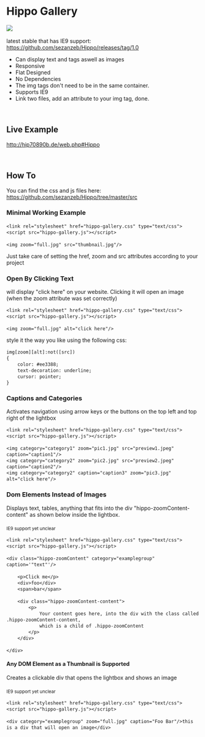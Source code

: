 # Hippo Gallery

<img src="http://vanilla-js.com/assets/button.png">

latest stable that has IE9 support: https://github.com/sezanzeb/Hippo/releases/tag/1.0

- Can display text and tags aswell as images
- Responsive
- Flat Designed
- No Dependencies
- The img tags don't need to be in the same container.
- Supports IE9
- Link two files, add an attribute to your img tag, done.

<br/>

## Live Example

http://hip70890b.de/web.php#Hippo

<br/>

## How To

You can find the css and js files here: https://github.com/sezanzeb/Hippo/tree/master/src

### Minimal Working Example

    <link rel="stylesheet" href="hippo-gallery.css" type="text/css">
    <script src="hippo-gallery.js"></script> 

    <img zoom="full.jpg" src="thumbnail.jpg"/>
    
Just take care of setting the href, zoom and src attributes according to your project


### Open By Clicking Text

will display "click here" on your website. Clicking it will open an image (when the zoom attribute was set correctly)

    <link rel="stylesheet" href="hippo-gallery.css" type="text/css">
    <script src="hippo-gallery.js"></script> 

    <img zoom="full.jpg" alt="click here"/>


style it the way you like using the following css:

    img[zoom][alt]:not([src])
    {
        color: #ee3388;
        text-decoration: underline;
        cursor: pointer;
    }


### Captions and Categories

Activates navigation using arrow keys or the buttons on the top left and top right of the lightbox

    <link rel="stylesheet" href="hippo-gallery.css" type="text/css">
    <script src="hippo-gallery.js"></script>

    <img category="category1" zoom="pic1.jpg" src="preview1.jpeg" caption="caption1"/>
    <img category="category2" zoom="pic2.jpg" src="preview2.jpeg" caption="caption2"/>
    <img category="category2" caption="caption3" zoom="pic3.jpg" alt="click here"/>


### Dom Elements Instead of Images

Displays text, tables, anything that fits into the div "hippo-zoomContent-content" as shown below inside the lightbox.

<sub>IE9 support yet unclear</sub>

    <link rel="stylesheet" href="hippo-gallery.css" type="text/css">
    <script src="hippo-gallery.js"></script>
    
    <div class="hippo-zoomContent" category="examplegroup" caption='"text"'/>

        <p>Click me</p>
        <div>foo</div>
        <span>bar</span>

        <div class="hippo-zoomContent-content">
            <p>
                Your content goes here, into the div with the class called .hippo-zoomContent-content,
                which is a child of .hippo-zoomContent
            </p>
        </div>

    </div>


#### Any DOM Element as a Thumbnail is Supported

Creates a clickable div that opens the lightbox and shows an image

<sub>IE9 support yet unclear</sub>

    <link rel="stylesheet" href="hippo-gallery.css" type="text/css">
    <script src="hippo-gallery.js"></script>
    
	<div category="examplegroup" zoom="full.jpg" caption="Foo Bar"/>this is a div that will open an image</div>
